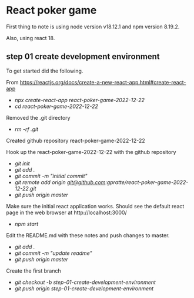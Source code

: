 # React poker game

First thing to note is using node version v18.12.1 and npm version 8.19.2.

Also, using react 18.

## step 01 create development environment
To get started did the following.

From https://reactjs.org/docs/create-a-new-react-app.html#create-react-app
* _npx create-react-app react-poker-game-2022-12-22_
* _cd react-poker-game-2022-12-22_

Removed the .git directory
* _rm -rf .git_

Created github repository react-poker-game-2022-12-22

Hook up the react-poker-game-2022-12-22 with the github repository
* _git init_
* _git add ._
* _git commit -m "initial commit"_
* _git remote add origin git@github.com:gpratte/react-poker-game-2022-12-22.git_
* _git push origin master_

Make sure the initial react application works. Should see the default react page in the web browser at http://localhost:3000/
* _npm start_


Edit the README.md with these notes and push changes to master.
* _git add ._
* _git commit -m "update readme"_
* _git push origin master_


Create the first branch
* _git checkout -b step-01-create-development-environment_
* _git push origin step-01-create-development-environment_


